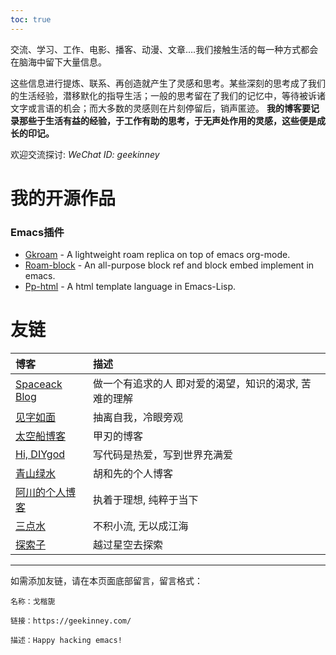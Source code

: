 ```yaml
---
toc: true
---
```

交流、学习、工作、电影、播客、动漫、文章&#x2026;.我们接触生活的每一种方式都会在脑海中留下大量信息。

这些信息进行提炼、联系、再创造就产生了灵感和思考。某些深刻的思考成了我们的生活经验，潜移默化的指导生活；一般的思考留在了我们的记忆中，等待被诉诸文字或言语的机会；而大多数的灵感则在片刻停留后，销声匿迹。 **我的博客要记录那些于生活有益的经验，于工作有助的思考，于无声处作用的灵感，这些便是成长的印记。**

欢迎交流探讨: *WeChat ID: geekinney*

# 我的开源作品
### Emacs插件
- [Gkroam](https://github.com/Kinneyzhang/gkroam) - A lightweight roam replica on top of emacs org-mode.
- [Roam-block](https://github.com/Kinneyzhang/roam-block) - An all-purpose block ref and block embed implement in emacs.
- [Pp-html](https://github.com/Kinneyzhang/pp-html) - A html template language in Emacs-Lisp.

# 友链
| 博客                                     | 描述                                                  |
|:-----------------------------------------|:------------------------------------------------------|
| [Spaceack Blog](https://spaceack.com/)   | 做一个有追求的人 即对爱的渴望，知识的渴求, 苦难的理解 |
| [见字如面](https://hiwannz.com/)         | 抽离自我，冷眼旁观                                    |
| [太空船博客](https://www.boatsky.com/)   | 甲刃的博客                                            |
| [Hi, DIYgod](https://diygod.me/)         | 写代码是热爱，写到世界充满爱                          |
| [青山绿水](https://www.huhexian.com/)    | 胡和先的个人博客                                      |
| [阿川的个人博客](https://achuan.io/)     | 执着于理想, 纯粹于当下                                |
| [三点水](https://lotabout.me/)           | 不积小流, 无以成江海                                  |
| [探索子](https://exploro.one/)       | 越过星空去探索                                        |

<hr>
如需添加友链，请在本页面底部留言，留言格式：

    名称：戈楷旎
    
    链接：https://geekinney.com/
    
    描述：Happy hacking emacs!

